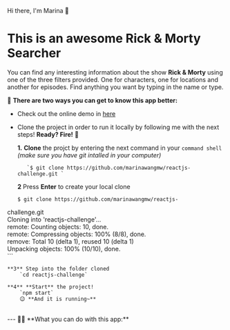 Hi there, I'm Marina 👋
# This is an awesome Rick & Morty Searcher
You can find any interesting information about the show **Rick & Morty** using one of the three filters provided. One for characters, one for locations and another for episodes. Find anything you want by typing in the name or type.

🌹 **There are two ways you can get to know this app better:** 

- Check out the online demo in [here](https://reactjs-challenge-marina.web.app/)
- Clone the project in order to run it locally by following me with the next steps!
**Ready? Fire!**  🚀

	**1.**  **Clone** the projct by entering the next command in your `command shell` *(make sure you have git intalled in your computer)*
	
	     `$ git clone https://github.com/marinawangmw/reactjs-challenge.git `

	**2** Press **Enter** to create your local clone
	```
    $ git clone https://github.com/marinawangmw/reactjs-
challenge.git  
	Cloning into 'reactjs-challenge'...  
	remote: Counting objects: 10, done.  
	remote: Compressing objects: 100% (8/8), done.  
	remove: Total 10 (delta 1), reused 10 (delta 1)  
	Unpacking objects: 100% (10/10), done.  
    ```

	**3** Step into the folder cloned
		`cd reactjs-challenge`

	**4** **Start** the project!
		`npm start`
		😉 **And it is running~** 
<br>
---
🕵️‍♀️ **What you can do with this app:** 
